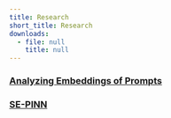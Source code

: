 ```yaml
---
title: Research
short_title: Research
downloads:
  - file: null
    title: null
---
```


### [Analyzing Embeddings of Prompts](embeddings)

### [SE-PINN](sepinn)

